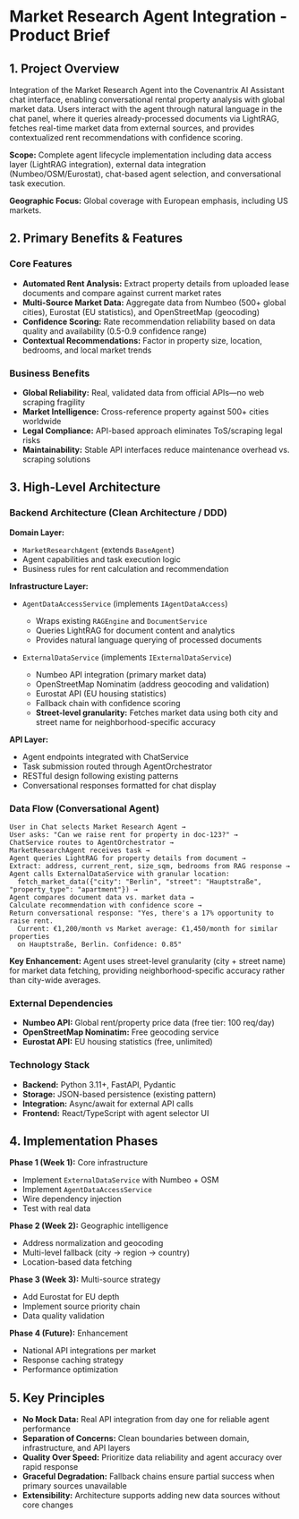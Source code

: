 # Market Research Agent Integration - Product Brief

## 1. Project Overview

Integration of the Market Research Agent into the Covenantrix AI Assistant chat interface, enabling conversational rental property analysis with global market data. Users interact with the agent through natural language in the chat panel, where it queries already-processed documents via LightRAG, fetches real-time market data from external sources, and provides contextualized rent recommendations with confidence scoring.

**Scope:** Complete agent lifecycle implementation including data access layer (LightRAG integration), external data integration (Numbeo/OSM/Eurostat), chat-based agent selection, and conversational task execution.

**Geographic Focus:** Global coverage with European emphasis, including US markets.

## 2. Primary Benefits & Features

### Core Features
- **Automated Rent Analysis:** Extract property details from uploaded lease documents and compare against current market rates
- **Multi-Source Market Data:** Aggregate data from Numbeo (500+ global cities), Eurostat (EU statistics), and OpenStreetMap (geocoding)
- **Confidence Scoring:** Rate recommendation reliability based on data quality and availability (0.5-0.9 confidence range)
- **Contextual Recommendations:** Factor in property size, location, bedrooms, and local market trends

### Business Benefits
- **Global Reliability:** Real, validated data from official APIs—no web scraping fragility
- **Market Intelligence:** Cross-reference property against 500+ cities worldwide
- **Legal Compliance:** API-based approach eliminates ToS/scraping legal risks
- **Maintainability:** Stable API interfaces reduce maintenance overhead vs. scraping solutions

## 3. High-Level Architecture

### Backend Architecture (Clean Architecture / DDD)

**Domain Layer:**
- `MarketResearchAgent` (extends `BaseAgent`)
- Agent capabilities and task execution logic
- Business rules for rent calculation and recommendation

**Infrastructure Layer:**
- `AgentDataAccessService` (implements `IAgentDataAccess`)
  - Wraps existing `RAGEngine` and `DocumentService`
  - Queries LightRAG for document content and analytics
  - Provides natural language querying of processed documents
  
- `ExternalDataService` (implements `IExternalDataService`)
  - Numbeo API integration (primary market data)
  - OpenStreetMap Nominatim (address geocoding and validation)
  - Eurostat API (EU housing statistics)
  - Fallback chain with confidence scoring
  - **Street-level granularity:** Fetches market data using both city and street name for neighborhood-specific accuracy

**API Layer:**
- Agent endpoints integrated with ChatService
- Task submission routed through AgentOrchestrator
- RESTful design following existing patterns
- Conversational responses formatted for chat display

### Data Flow (Conversational Agent)
```
User in Chat selects Market Research Agent →
User asks: "Can we raise rent for property in doc-123?" →
ChatService routes to AgentOrchestrator →
MarketResearchAgent receives task →
Agent queries LightRAG for property details from document →
Extract: address, current_rent, size_sqm, bedrooms from RAG response →
Agent calls ExternalDataService with granular location:
  fetch_market_data({"city": "Berlin", "street": "Hauptstraße", "property_type": "apartment"}) →
Agent compares document data vs. market data →
Calculate recommendation with confidence score →
Return conversational response: "Yes, there's a 17% opportunity to raise rent. 
  Current: €1,200/month vs Market average: €1,450/month for similar properties 
  on Hauptstraße, Berlin. Confidence: 0.85"
```

**Key Enhancement:** Agent uses street-level granularity (city + street name) for market data fetching, providing neighborhood-specific accuracy rather than city-wide averages.

### External Dependencies
- **Numbeo API:** Global rent/property price data (free tier: 100 req/day)
- **OpenStreetMap Nominatim:** Free geocoding service
- **Eurostat API:** EU housing statistics (free, unlimited)

### Technology Stack
- **Backend:** Python 3.11+, FastAPI, Pydantic
- **Storage:** JSON-based persistence (existing pattern)
- **Integration:** Async/await for external API calls
- **Frontend:** React/TypeScript with agent selector UI

## 4. Implementation Phases

**Phase 1 (Week 1):** Core infrastructure
- Implement `ExternalDataService` with Numbeo + OSM
- Implement `AgentDataAccessService` 
- Wire dependency injection
- Test with real data

**Phase 2 (Week 2):** Geographic intelligence
- Address normalization and geocoding
- Multi-level fallback (city → region → country)
- Location-based data fetching

**Phase 3 (Week 3):** Multi-source strategy
- Add Eurostat for EU depth
- Implement source priority chain
- Data quality validation

**Phase 4 (Future):** Enhancement
- National API integrations per market
- Response caching strategy
- Performance optimization

## 5. Key Principles

- **No Mock Data:** Real API integration from day one for reliable agent performance
- **Separation of Concerns:** Clean boundaries between domain, infrastructure, and API layers
- **Quality Over Speed:** Prioritize data reliability and agent accuracy over rapid response
- **Graceful Degradation:** Fallback chains ensure partial success when primary sources unavailable
- **Extensibility:** Architecture supports adding new data sources without core changes